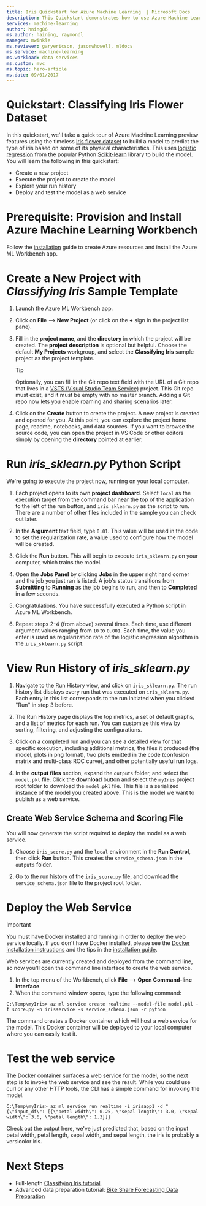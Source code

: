 ```yaml
---
title: Iris Quickstart for Azure Machine Learning  | Microsoft Docs
description: This Quickstart demonstrates how to use Azure Machine Learning to process the timeless Iris flower dataset with the preview features Azure Machine Learning.
services: machine-learning
author: hning86
ms.author: haining, raymondl
manager: mwinkle
ms.reviewer: garyericson, jasonwhowell, mldocs
ms.service: machine-learning
ms.workload: data-services
ms.custom: mvc
ms.topic: hero-article
ms.date: 09/01/2017
---
```


# Quickstart: Classifying Iris Flower Dataset
In this quickstart, we'll take a quick tour of Azure Machine Learning preview features using the timeless [Iris flower dataset](https://en.wikipedia.org/wiki/iris_flower_data_set) to build a model to predict the type of iris based on some of its physical characteristics.  This uses [logistic regression](https://en.wikipedia.org/wiki/Logistic_regression) from the popular Python [Scikit-learn](http://scikit-learn.org/stable/index.html) library to build the model.  You will learn the following in this quickstart: 

- Create a new project
- Execute the project to create the model
- Explore your run history
- Deploy and test the model as a web service 

# Prerequisite:  Provision and Install Azure Machine Learning Workbench
Follow the [installation](./quick-start-installation) guide to create Azure resources and install the Azure ML Workbench app.

# Create a New Project with _Classifying Iris_ Sample Template 
1. Launch the Azure ML Workbench app. 

2. Click on **File** --> **New Project** (or click on the **+** sign in the project list pane). 

3. Fill in the **project name**, and the **directory** in which the project will be created. The **project description** is optional but helpful. Choose the default **My Projects** workgroup, and select the **Classifying Iris** sample project as the project template.

    >[!TIP]
    >Optionally, you can fill in the Git repo text field with the URL of a Git repo that lives in a [VSTS (Visual Studio Team Service)](https://www.visualstudio.com) project. This Git repo must exist, and it must be empty with no master branch. Adding a Git repo now lets you enable roaming and sharing scenarios later.

4. Click on the **Create** button to create the project. A new project is created and opened for you. At this point, you can explore the project home page,  readme, notebooks, and data sources. If you want to browse the source code, you can open the project in VS Code or other editors simply by opening the **directory** pointed at earlier. 

# Run _iris_sklearn.py_ Python Script
We're going to execute the project now, running on your local computer. 

1. Each project opens to its own **project dashboard**. Select `local` as the execution target from the command bar near the top of the application to the left of the run button, and `iris_sklearn.py` as the script to run.  There are a number of other files included in the sample you can check out later. 

2. In the **Argument** text field, type `0.01`. This value will be used in the code to set the regularization rate, a value used to configure how the model will be created. 

3. Click the **Run** button. This will begin to execute `iris_sklearn.py` on your computer, which trains the model. 

4. Open the **Jobs Panel** by clicking **Jobs** in the upper right hand corner and the job you just ran is listed. A job's status transitions from **Submitting** to **Running** as the job begins to run, and then to **Completed** in a few seconds. 

5. Congratulations. You have successfully executed a Python script in Azure ML Workbench.

6. Repeat steps 2-4 (from above) several times. Each time, use different argument values ranging from `10` to `0.001`. Each time, the value you enter is used as regularization rate of the logistic regression algorithm in the `iris_sklearn.py` script.

# View Run History of _iris_sklearn.py_
1. Navigate to the Run History view, and click on `iris_sklearn.py`. The run history list displays every run that was executed on `iris_sklearn.py`. Each entry in this list corresponds to the run initiated when you clicked "Run" in step 3 before. 

2. The Run History page displays the top metrics, a set of default graphs, and a list of metrics for each run. You can customize this view by sorting, filtering, and adjusting the configurations.

3. Click on a completed run and you can see a detailed view for that specific execution, including additional metrics, the files it produced (the model, plots in png format), two plots emitted in the code (confusion matrix and multi-class ROC curve), and other potentially useful run logs.

4. In the **output files** section, expand the `outputs` folder, and select the `model.pkl` file. Click the **download** button and select the `myIris` project root folder to download the `model.pkl` file. This file is a serialized instance of the model you created above.  This is the model we want to publish as a web service. 

## Create Web Service Schema and Scoring File
You will now generate the script required to deploy the model as a web service.

1. Choose `iris_score.py` and the `local` environment in the **Run Control**, then click **Run** button. This creates the `service_schema.json` in the `outputs` folder.

2. Go to the run history of the `iris_score.py` file, and download the `service_schema.json` file to the project root folder.

# Deploy the Web Service
>[!IMPORTANT]
>You must have Docker installed and running in order to deploy the web service locally.  If you don't have Docker installed, please see the [Docker installation instructions](https://docs.docker.com/engine/installation/) and the tips in the [installation guide](./quick-start-installation.md). 

Web services are currently created and deployed from the command line, so now you'll open the command line interface to create the web service. 

1. In the top menu of the Workbench, click **File** --> **Open Command-line Interface**.
2. When the command window opens, type the following command:

```batch
C:\Temp\myIris> az ml service create realtime --model-file model.pkl -f score.py -n irisservice -s service_schema.json -r python
```
 
The command creates a Docker container which will host a web service for the model. This Docker container will be deployed to your local computer where you can easily test it. 

# Test the web service
The Docker container surfaces a web service for the model, so the next step is to invoke the web service and see the result.  While you could use curl or any other HTTP tools, the CLI has a simple command for invoking the model. 

```batch
C:\Temp\myIris> az ml service run realtime -i irisapp1 -d "{\"input_df\": [{\"petal width\": 0.25, \"sepal length\": 3.0, \"sepal width\": 3.6, \"petal length\": 1.3}]} 
```

Check out the output here, we've just predicted that, based on the input petal width, petal length, sepal width, and sepal length, the iris is probably a versicolor iris. 

# Next Steps
- Full-length [Classifying Iris tutorial](tutorial-classifying-iris-part-1.md).
- Advanced data preparation tutorial: [Bike Share Forecasting Data Preparation](./doc-template-tutorial.md)
